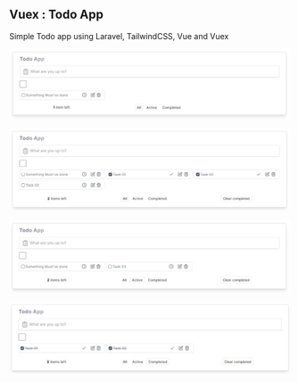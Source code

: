 
## Vuex : Todo App

Simple Todo app using Laravel, TailwindCSS, Vue and Vuex

![plot](./resources/screenshots/SS01.jpg)

![plot](./resources/screenshots/SS02.jpg)

![plot](./resources/screenshots/SS03.jpg)

![plot](./resources/screenshots/SS04.jpg)
